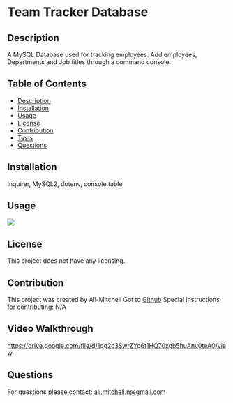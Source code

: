 # Team Tracker Database

  

  ## Description
  A MySQL Database used for tracking employees. Add employees, Departments and Job titles through a command console. 
  ## Table of Contents
  * [Description](#description)
  * [Installation](#installation)
  * [Usage](#usage)
  * [License](#license)
  * [Contribution](#contribution)
  * [Tests](#tests)
  * [Questions](#questions)
  
  ## Installation 
  Inquirer, MySQL2, dotenv, console.table
  ## Usage
  ![](https://user-images.githubusercontent.com/79877350/121831212-27c67900-cc84-11eb-9fc5-94afb5589aaf.png)
  ## License
  This project does not have any licensing.
  ## Contribution
  This project was created by Ali-Mitchell Got to [Github](https://www.github.com/undefined)
  Special instructions for contributing:
  N/A
  ## Video Walkthrough
  https://drive.google.com/file/d/1gg2c3SwrZYg6t1HQ70xgb5huAnv0teA0/view
  ## Questions
  For questions please contact: ali.mitchell.n@gmail.com
